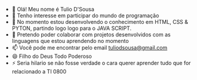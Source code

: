 - 👋 Olá! Meu nome é Tulio D'Sousa
- 👀 Tenho interesse em participar do mundo de programação 
- 🌱 No momento estou desenvolvendo o conhecimento em HTML, CSS & PYTON, partindo logo logo para o JAVA SCRIPT.
- 💞️ Pretendo poder colaborar com projetos desenvolvidos com as linguagens que estou aprendendo no momento
- 📫 Você pode me encontrar pelo email tuliodsousa@gmail.com 
- 😄 Filho do Deus Todo Poderoso 
- ⚡ Seria hilario se não fosse verdade o cara querer aprender tudo que for relacionado a TI 0800
